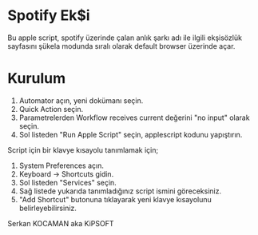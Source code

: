 # Spotify Ek$i

Bu apple script, spotify üzerinde çalan anlık şarkı adı ile ilgili ekşisözlük sayfasını şükela modunda sıralı olarak default browser üzerinde açar.

# Kurulum

1. Automator açın, yeni dokümanı seçin.
2. Quick Action seçin.
3. Parametrelerden Workflow receives current değerini "no input" olarak seçin.
4. Sol listeden "Run Apple Script" seçin, applescript kodunu yapıştırın.

Script için bir klavye kısayolu tanımlamak için;

1. System Preferences açın.
2. Keyboard -> Shortcuts gidin.
3. Sol listeden "Services" seçin.
4. Sağ listede yukarıda tanımladığınız script ismini göreceksiniz.
5. "Add Shortcut" butonuna tıklayarak yeni klavye kısayolunu belirleyebilirsiniz.


Serkan KOCAMAN
aka KiPSOFT
